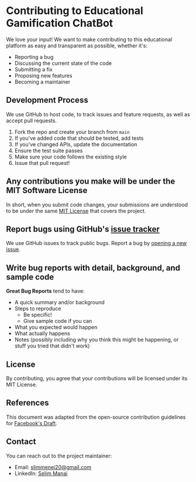 # Contributing to Educational Gamification ChatBot

We love your input! We want to make contributing to this educational platform as easy and transparent as possible, whether it's:

- Reporting a bug
- Discussing the current state of the code
- Submitting a fix
- Proposing new features
- Becoming a maintainer

## Development Process
We use GitHub to host code, to track issues and feature requests, as well as accept pull requests.

1. Fork the repo and create your branch from `main`
2. If you've added code that should be tested, add tests
3. If you've changed APIs, update the documentation
4. Ensure the test suite passes
5. Make sure your code follows the existing style
6. Issue that pull request!

## Any contributions you make will be under the MIT Software License
In short, when you submit code changes, your submissions are understood to be under the same [MIT License](http://choosealicense.com/licenses/mit/) that covers the project.

## Report bugs using GitHub's [issue tracker](https://github.com/slimgithub04/DjangoChatBot/issues)
We use GitHub issues to track public bugs. Report a bug by [opening a new issue](https://github.com/slimgithub04/DjangoChatBot/issues/new).

## Write bug reports with detail, background, and sample code

**Great Bug Reports** tend to have:

- A quick summary and/or background
- Steps to reproduce
  - Be specific!
  - Give sample code if you can
- What you expected would happen
- What actually happens
- Notes (possibly including why you think this might be happening, or stuff you tried that didn't work)

## License
By contributing, you agree that your contributions will be licensed under its MIT License.

## References
This document was adapted from the open-source contribution guidelines for [Facebook's Draft](https://github.com/facebook/draft-js/blob/a9316a723f9e918afde44dea68b5f9f39b7d9b00/CONTRIBUTING.md).

## Contact
You can reach out to the project maintainer:
- Email: slimmenei20@gmail.com
- LinkedIn: [Selim Manai](https://www.linkedin.com/in/selim-manai-186a4932a/)